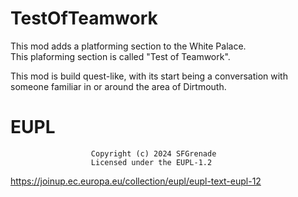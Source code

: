 # TestOfTeamwork

This mod adds a platforming section to the White Palace.  
This plaforming section is called "Test of Teamwork".  

This mod is build quest-like, with its start being a conversation with someone familiar in or around the area of Dirtmouth.

# EUPL
                      Copyright (c) 2024 SFGrenade
                      Licensed under the EUPL-1.2
https://joinup.ec.europa.eu/collection/eupl/eupl-text-eupl-12
